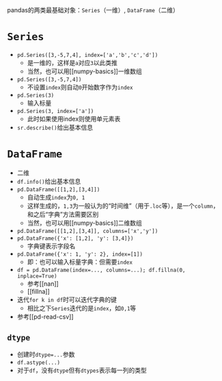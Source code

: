 pandas的两类最基础对象：`Series`（一维）, `DataFrame`（二维）
#  `Series`
- `pd.Series([3,-5,7,4], index=['a','b','c','d'])`
  - 是一维的，这样是`a`对应`3`以此类推
  - 当然，也可以用[[numpy-basics]]一维数组
- `pd.Series([3,-5,7,4])`
  - 不设置`index`则自动`0`开始数字作为`index`
- `pd.Series(3)`
  - 输入标量
- `pd.Series(3, index=['a'])`
  - 此时如果使用index则使用单元素表
- `sr.describe()`给出基本信息
# `DataFrame`
- 二维
- `df.info()`给出基本信息
- `pd.DataFrame([[1,2],[3,4]])`
  - 自动生成`index`为`0, 1`
  - 这样生成的，`1,3`为一般认为的“时间维”（用于`.loc`等），是一个`column`，和之后“字典”方法需要区别
  - 当然，也可以用[[numpy-basics]]二维数组
- `pd.DataFrame([[1,2],[3,4]], columns=['x','y'])`
- `pd.DataFrame({'x': [1,2], 'y': [3,4]})`
  - 字典键表示字段名
- `pd.DataFrame({'x': 1, 'y': 2}, index=[1])`
  - 即：也可以输入标量字典：但需要`index`
- `df = pd.DataFrame(index=..., columns=...); df.fillna(0, inplace=True)`
  - 参考[[nan]]
  - [[fillna]]
- 迭代`for k in df`时可以迭代字典的键
  - 相比之下`Series`迭代的是`index`，如`0,1`等
- 参考[[pd-read-csv]]
## `dtype`
- 创建时`dtype=...`参数
- `df.astype(...)`
- 对于`df`，没有`dtype`但有`dtypes`表示每一列的类型